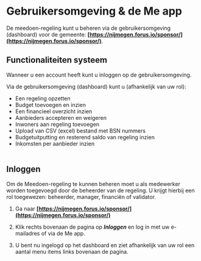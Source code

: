 # Gebruikersomgeving & de Me app

De meedoen-regeling kunt u beheren via de gebruikersomgeving (dashboard) voor de gemeente:
**[https://nijmegen.forus.io/sponsor/](https://nijmegen.forus.io/sponsor/)**.

## Functionaliteiten systeem

Wanneer u een account heeft kunt u inloggen op de gebruikersomgeving.
&nbsp;

Via de gebruikersomgeving (dashboard) kunt u (afhankelijk van uw rol):
&nbsp;
- Een regeling opzetten
- Budget toevoegen en inzien
- Een financieel overzicht inzien
- Aanbieders accepteren en weigeren
- Inwoners aan regeling toevoegen
- Upload van CSV (excel) bestand met BSN nummers
- Budgetuitputting en resterend saldo van regeling inzien
- Inkomsten per aanbieder inzien
<br />&nbsp;

## Inloggen

Om de Meedoen-regeling te kunnen beheren moet u als medewerker worden toegevoegd door de beheerder van de regeling. U krijgt hierbij een rol toegewezen: beheerder, manager, financiën of validator.
&nbsp;

1. Ga naar **[https://nijmegen.forus.io/sponsor/](https://nijmegen.forus.io/sponsor/)**
&nbsp;

2. Klik rechts bovenaan de pagina op **_Inloggen_** en log in met uw e-mailadres of via de Me app.
&nbsp;

3. U bent nu ingelogd op het dashboard en ziet afhankelijk van uw rol een aantal menu items links bovenaan de pagina.
&nbsp;
